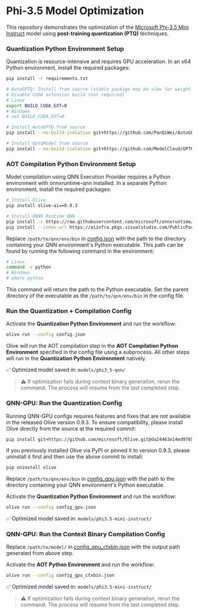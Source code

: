# Phi-3.5 Model Optimization

This repository demonstrates the optimization of the [Microsoft Phi-3.5 Mini Instruct](https://huggingface.co/microsoft/Phi-3.5-mini-instruct) model using **post-training quantization (PTQ)** techniques.


### Quantization Python Environment Setup
Quantization is resource-intensive and requires GPU acceleration. In an x64 Python environment, install the required packages:

```bash
pip install -r requirements.txt

# AutoGPTQ: Install from source (stable package may be slow for weight packing)
# Disable CUDA extension build (not required)
# Linux
export BUILD_CUDA_EXT=0
# Windows
# set BUILD_CUDA_EXT=0

# Install AutoGPTQ from source
pip install --no-build-isolation git+https://github.com/PanQiWei/AutoGPTQ.git

# Install GptqModel from source
pip install --no-build-isolation git+https://github.com/ModelCloud/GPTQModel.git@5d2911a4b2a709afb0941d53c3882d0cd80b9649
```

### AOT Compilation Python Environment Setup
Model compilation using QNN Execution Provider requires a Python environment with onnxruntime-qnn installed. In a separate Python environment, install the required packages:

```bash
# Install Olive
pip install olive-ai==0.9.3

# Install ONNX Runtime QNN
pip install -r https://raw.githubusercontent.com/microsoft/onnxruntime/refs/heads/main/requirements.txt
pip install --index-url https://aiinfra.pkgs.visualstudio.com/PublicPackages/_packaging/ORT-Nightly/pypi/simple "onnxruntime-qnn==1.22.2" --no-deps
```

Replace `/path/to/qnn/env/bin` in [config.json](config.json) with the path to the directory containing your QNN environment's Python executable. This path can be found by running the following command in the environment:

```bash
# Linux
command -v python
# Windows
# where python
```

This command will return the path to the Python executable. Set the parent directory of the executable as the `/path/to/qnn/env/bin` in the config file.

### Run the Quantization + Compilation Config
Activate the **Quantization Python Environment** and run the workflow:

```bash
olive run --config config.json
```

Olive will run the AOT compilation step in the **AOT Compilation Python Environment** specified in the config file using a subprocess. All other steps will run in the **Quantization Python Environment** natively.

✅ Optimized model saved in: `models/phi3_5-qnn/`

> ⚠️ If optimization fails during context binary generation, rerun the command. The process will resume from the last completed step.

### QNN-GPU: Run the Quantization Config

Running QNN-GPU configs requires features and fixes that are not available in the released Olive version 0.9.3.
To ensure compatibility, please install Olive directly from the source at the required commit:

```bash
pip install git+https://github.com/microsoft/Olive.git@da24463e14ed976503dc5871572b285bc5ddc4b2
```

If you previously installed Olive via PyPI or pinned it to version 0.9.3, please uninstall it first and then use the above
commit to install:

```bash
pip uninstall olive
```

Replace `/path/to/qnn/env/bin` in [config_gpu.json](config_gpu.json) with the path to the directory containing your QNN environment's Python executable.

Activate the **Quantization Python Environment** and run the workflow:

```bash
olive run --config config_gpu.json
```

✅ Optimized model saved in: `models/phi3.5-mini-instruct/`

### QNN-GPU: Run the Context Binary Compilation Config

Replace `/path/to/model/` in [config_gpu_ctxbin.json](config_gpu_ctxbin.json) with the output path generated from above step.

Activate the **AOT Python Environment** and run the workflow:

```bash
olive run --config config_gpu_ctxbin.json
```

✅ Optimized model saved in: `models/phi3.5-mini-instruct/`

> ⚠️ If optimization fails during context binary generation, rerun the command. The process will resume from the last completed step.
